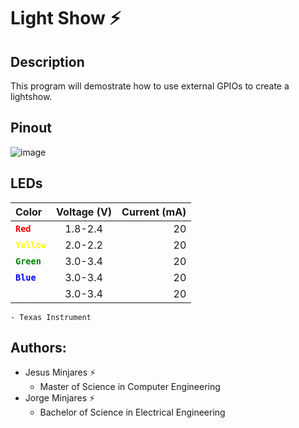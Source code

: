 # **Light Show :zap:**

## Description
This program will demostrate how to use external GPIOs to create a lightshow.

## Pinout
![image](https://user-images.githubusercontent.com/60948298/146273491-d2079ae0-385a-4f9a-ac03-24f95911efea.png)

## LEDs 
| Color | Voltage (V) | Current (mA) |
|:---   | :---:       |     ---:     |
| <span style="color:red">**`Red`**</span>  | 1.8-2.4     |      20      |
| <span style="color:yellow">**`Yellow`**</span>| 2.0-2.2     |      20      |
| <span style="color:green">**`Green`**</span> | 3.0-3.4     |      20      |
|  <span style="color:blue">**`Blue`**</span> | 3.0-3.4     |      20      | 
|  <span style="color:white">**`White`**</span>| 3.0-3.4     |      20      |

    - Texas Instrument
## Authors:
  - Jesus Minjares :zap:
    - Master of Science in Computer Engineering
  - Jorge Minjares :zap:
    - Bachelor of Science in Electrical Engineering

